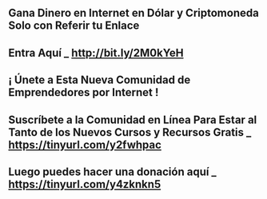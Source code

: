 Gana Dinero en Internet en Dólar y Criptomoneda Solo con Referir tu Enlace
-----------------------
Entra Aquí _ http://bit.ly/2M0kYeH
-----------------------
¡ Únete a Esta Nueva Comunidad de Emprendedores por Internet !
-----------------------
Suscríbete a la Comunidad en Línea Para Estar al Tanto de los Nuevos Cursos y Recursos Gratis _ https://tinyurl.com/y2fwhpac
-----------------------
Luego puedes hacer una donación aquí _ https://tinyurl.com/y4zknkn5
-----------------------
